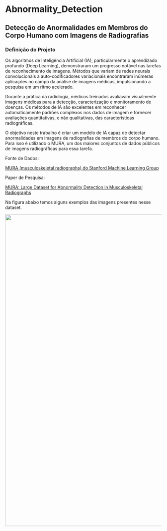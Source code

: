# Abnormality_Detection

## **Detecção de Anormalidades em Membros do Corpo Humano com Imagens de Radiografias**

### Definição do Projeto

Os algoritmos de Inteligência Artificial (IA), particularmente o aprendizado profundo (Deep Learning), demonstraram um progresso notável nas tarefas de reconhecimento de imagens. Métodos que variam de redes neurais convolucionais a auto-codificadores variacionais encontraram inúmeras aplicações no campo da análise de imagens médicas, impulsionando a pesquisa em um ritmo acelerado. 

Durante a prática da radiologia, médicos treinados avaliavam visualmente imagens médicas para a detecção, caracterização e monitoramento de doenças. Os métodos de IA são excelentes em reconhecer automaticamente padrões complexos nos dados de imagem e fornecer avaliações quantitativas, e não qualitativas, das características radiográficas. 

O objetivo neste trabalho é criar um modelo de IA capaz de detectar anormalidades em imagens de radiografias de membros do corpo humano. Para isso é utilizado o MURA, um dos maiores conjuntos de dados públicos de imagens radiográficas para essa tarefa.

Fonte de Dados:

<a href="https://stanfordmlgroup.github.io/competitions/mura/">MURA (musculoskeletal radiographs) do Stanford Machine Learning Group</a>

Paper de Pesquisa:

<a href="https://arxiv.org/abs/1712.06957">MURA: Large Dataset for Abnormality Detection in Musculoskeletal Radiographs</a>

Na figura abaixo temos alguns exemplos das imagens presentes nesse dataset.

<div>
<img src="https://user-images.githubusercontent.com/54995990/175791728-19c418c4-52f6-4946-8b6e-f784cad693a7.png" width="1000px" />
</div>
